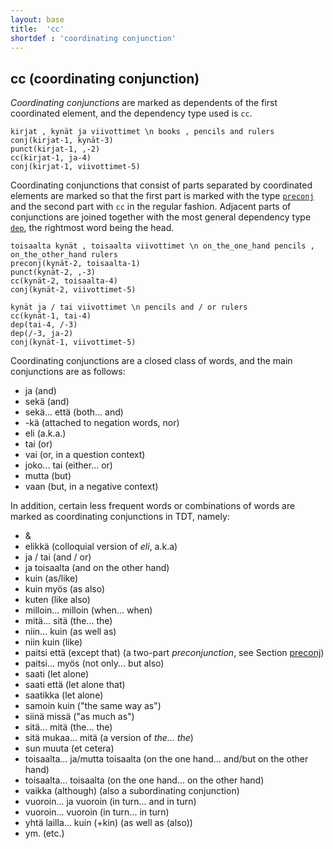 ```yaml
---
layout: base
title:  'cc'
shortdef : 'coordinating conjunction'
---
```


## cc (coordinating conjunction) <a name="sec-cc"></a>

*Coordinating conjunctions* are marked as dependents of the first coordinated element, and the dependency type used is `cc`. 

<!-- fname:cc1.pdf -->
~~~ sdparse
kirjat , kynät ja viivottimet \n books , pencils and rulers
conj(kirjat-1, kynät-3)
punct(kirjat-1, ,-2)
cc(kirjat-1, ja-4)
conj(kirjat-1, viivottimet-5)
~~~

<!--details-->

Coordinating conjunctions that consist of parts separated by coordinated elements are marked so that the first part is marked with the type [`preconj`](http://universaldependencies.github.io/docs/fi/preconj.html) and the second part with `cc` in the regular fashion. Adjacent parts of conjunctions are joined together with the most general dependency type [`dep`](http://universaldependencies.github.io/docs/fi/dep.html), the rightmost word being the head.

<!-- fname:cc2.pdf -->
~~~ sdparse
toisaalta kynät , toisaalta viivottimet \n on_the_one_hand pencils , on_the_other_hand rulers
preconj(kynät-2, toisaalta-1)
punct(kynät-2, ,-3)
cc(kynät-2, toisaalta-4)
conj(kynät-2, viivottimet-5)
~~~

<!-- fname:cc3.pdf -->
~~~ sdparse
kynät ja / tai viivottimet \n pencils and / or rulers
cc(kynät-1, tai-4)
dep(tai-4, /-3)
dep(/-3, ja-2)
conj(kynät-1, viivottimet-5)
~~~

Coordinating conjunctions are a closed class of words, and the main conjunctions are as follows:

+ ja (and)
+ sekä (and)
+ sekä... että (both... and)
+ -kä (attached to negation words, nor)
+ eli (a.k.a.)
+ tai (or)
+ vai (or, in a question context)
+ joko... tai (either... or)
+ mutta (but)
+ vaan (but, in a negative context)


In addition, certain less frequent words or combinations of words are marked as coordinating conjunctions in TDT, namely:


+ &
+ elikkä (colloquial version of *eli*, a.k.a)
+ ja / tai (and / or)
+ ja toisaalta (and on the other hand)
+ kuin (as/like)
+ kuin myös (as also)
+ kuten (like also)
+ milloin... milloin (when... when)
+ mitä... sitä (the... the)
+ niin... kuin (as well as)
+ niin kuin (like)
+ paitsi että (except that) (a two-part *preconjunction*, see Section [preconj](#sec-preconj))
+ paitsi... myös (not only... but also)
+ saati (let alone)
+ saati että (let alone that)
+ saatikka (let alone)
+ samoin kuin ("the same way as")
+ siinä missä ("as much as")
+ sitä... mitä (the... the)
+ sitä mukaa... mitä (a version of *the... the*)
+ sun muuta (et cetera)
+ toisaalta... ja/mutta toisaalta (on the one hand... and/but on the other hand)
+ toisaalta... toisaalta (on the one hand... on the other hand)
+ vaikka (although) (also a subordinating conjunction)
+ vuoroin... ja vuoroin (in turn... and in turn)
+ vuoroin... vuoroin (in turn... in turn)
+ yhtä lailla... kuin (+kin) (as well as (also))
+ ym. (etc.)
